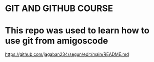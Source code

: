 # GIT AND GITHUB COURSE
# This repo was used to learn how to use git from amigoscode
https://github.com/jagaban234/segun/edit/main/README.md
